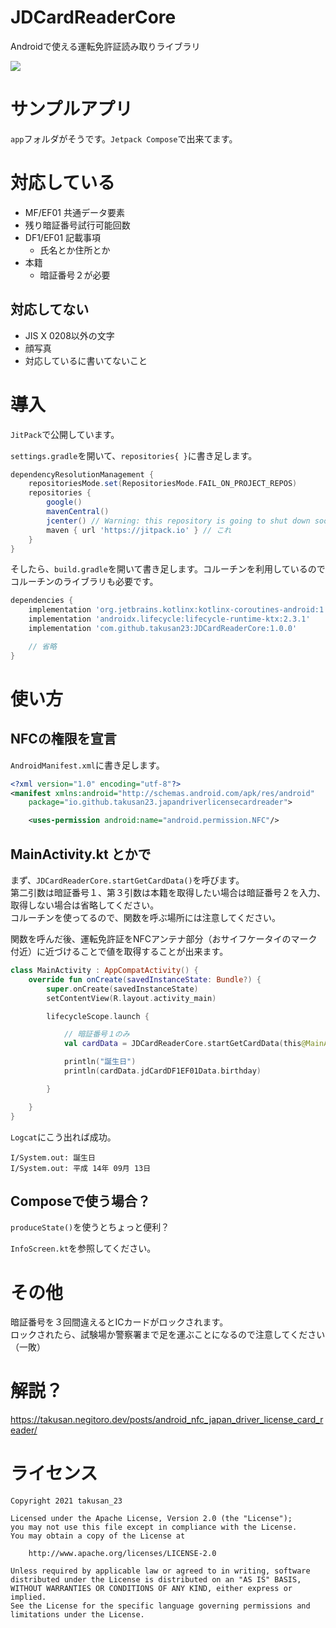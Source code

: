 # JDCardReaderCore
Androidで使える運転免許証読み取りライブラリ

[![](https://jitpack.io/v/takusan23/JDCardReaderCore.svg)](https://jitpack.io/#takusan23/JDCardReaderCore)

# サンプルアプリ
`app`フォルダがそうです。`Jetpack Compose`で出来てます。

# 対応している

- MF/EF01 共通データ要素
- 残り暗証番号試行可能回数
- DF1/EF01 記載事項
  - 氏名とか住所とか
- 本籍
  - 暗証番号２が必要

## 対応してない

- JIS X 0208以外の文字
- 顔写真
- 対応しているに書いてないこと

# 導入
`JitPack`で公開しています。

`settings.gradle`を開いて、`repositories{ }`に書き足します。

```gradle
dependencyResolutionManagement {
    repositoriesMode.set(RepositoriesMode.FAIL_ON_PROJECT_REPOS)
    repositories {
        google()
        mavenCentral()
        jcenter() // Warning: this repository is going to shut down soon
        maven { url 'https://jitpack.io' } // これ
    }
}
```

そしたら、`build.gradle`を開いて書き足します。コルーチンを利用しているのでコルーチンのライブラリも必要です。

```gradle
dependencies {
    implementation 'org.jetbrains.kotlinx:kotlinx-coroutines-android:1.5.0'
    implementation 'androidx.lifecycle:lifecycle-runtime-ktx:2.3.1'
    implementation 'com.github.takusan23:JDCardReaderCore:1.0.0'

    // 省略
}
```

# 使い方

## NFCの権限を宣言

`AndroidManifest.xml`に書き足します。

```xml
<?xml version="1.0" encoding="utf-8"?>
<manifest xmlns:android="http://schemas.android.com/apk/res/android"
    package="io.github.takusan23.japandriverlicensecardreader">

    <uses-permission android:name="android.permission.NFC"/>

```

## MainActivity.kt とかで
まず、`JDCardReaderCore.startGetCardData()`を呼びます。  
第二引数は暗証番号１、第３引数は本籍を取得したい場合は暗証番号２を入力、取得しない場合は省略してください。  
コルーチンを使ってるので、関数を呼ぶ場所には注意してください。

関数を呼んだ後、運転免許証をNFCアンテナ部分（おサイフケータイのマーク付近）に近づけることで値を取得することが出来ます。

```kotlin
class MainActivity : AppCompatActivity() {
    override fun onCreate(savedInstanceState: Bundle?) {
        super.onCreate(savedInstanceState)
        setContentView(R.layout.activity_main)

        lifecycleScope.launch {

            // 暗証番号１のみ
            val cardData = JDCardReaderCore.startGetCardData(this@MainActivity, "0000")

            println("誕生日")
            println(cardData.jdCardDF1EF01Data.birthday)

        }

    }
}
```

`Logcat`にこう出れば成功。

```
I/System.out: 誕生日
I/System.out: 平成 14年 09月 13日
```

## Composeで使う場合？
`produceState()`を使うとちょっと便利？

`InfoScreen.kt`を参照してください。

# その他

暗証番号を３回間違えるとICカードがロックされます。  
ロックされたら、試験場か警察署まで足を運ぶことになるので注意してください（一敗）

# 解説？

https://takusan.negitoro.dev/posts/android_nfc_japan_driver_license_card_reader/

# ライセンス

```
Copyright 2021 takusan_23

Licensed under the Apache License, Version 2.0 (the "License");
you may not use this file except in compliance with the License.
You may obtain a copy of the License at

    http://www.apache.org/licenses/LICENSE-2.0

Unless required by applicable law or agreed to in writing, software
distributed under the License is distributed on an "AS IS" BASIS,
WITHOUT WARRANTIES OR CONDITIONS OF ANY KIND, either express or implied.
See the License for the specific language governing permissions and
limitations under the License.
```
